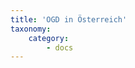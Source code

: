 ```yaml
---
title: 'OGD in Österreich'
taxonomy:
    category:
        - docs
---
```


<style>
  figure {
    max-width: 400px;
    float: left;

    left: 0pt;

  }
  figcaption {
    text-align: center;
   }

   #oekosystem{
   }


</style>
